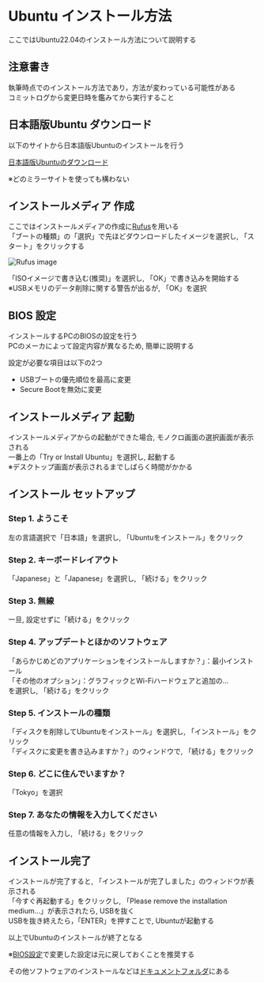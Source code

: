 # Ubuntu インストール方法
ここではUbuntu22.04のインストール方法について説明する

## 注意書き
執筆時点でのインストール方法であり，方法が変わっている可能性がある<br>
コミットログから変更日時を鑑みてから実行すること

## 日本語版Ubuntu ダウンロード
以下のサイトから日本語版Ubuntuのインストールを行う<br>

[日本語版Ubuntuのダウンロード](https://www.ubuntulinux.jp/News/ubuntu2204-ja-remix)<br>

※どのミラーサイトを使っても構わない

## インストールメディア 作成
ここではインストールメディアの作成に[Rufus](https://rufus.ie/ja/)を用いる<br>
「ブートの種類」の「選択」で先ほどダウンロードしたイメージを選択し, 「スタート」をクリックする

![Rufus image](https://github.com/hashiguchi736/ubuntu-install/assets/118793426/454adfd9-a437-4638-b07a-298589c02772)

「ISOイメージで書き込む(推奨)」を選択し, 「OK」で書き込みを開始する<br>
※USBメモリのデータ削除に関する警告が出るが, 「OK」を選択

## BIOS 設定
インストールするPCのBIOSの設定を行う<br>
PCのメーカによって設定内容が異なるため, 簡単に説明する<br>

設定が必要な項目は以下の2つ<br>

- USBブートの優先順位を最高に変更
- Secure Bootを無効に変更

## インストールメディア 起動
インストールメディアからの起動ができた場合, モノクロ画面の選択画面が表示される<br>
一番上の「Try or Install Ubuntu」を選択し, 起動する<br>
※デスクトップ画面が表示されるまでしばらく時間がかかる<br>

## インストール セットアップ
### Step 1. ようこそ
左の言語選択で「日本語」を選択し, 「Ubuntuをインストール」をクリック

### Step 2. キーボードレイアウト
「Japanese」と「Japanese」を選択し, 「続ける」をクリック

### Step 3. 無線
一旦, 設定せずに「続ける」をクリック

### Step  4. アップデートとほかのソフトウェア
「あらかじめどのアプリケーションをインストールしますか？」：最小インストール<br>
「その他のオプション」：グラフィックとWi-Fiハードウェアと追加の...<br>
を選択し, 「続ける」をクリック

### Step 5. インストールの種類
「ディスクを削除してUbuntuをインストール」を選択し, 「インストール」をクリック<br>
「ディスクに変更を書き込みますか？」のウィンドウで, 「続ける」をクリック

### Step 6. どこに住んでいますか？
「Tokyo」を選択

### Step 7. あなたの情報を入力してください
任意の情報を入力し, 「続ける」をクリック

## インストール完了
インストールが完了すると, 「インストールが完了しました」のウィンドウが表示される<br>
「今すぐ再起動する」をクリックし, 「Please remove the installation medium...」が表示されたら, USBを抜く<br>
USBを抜き終えたら，「ENTER」を押すことで, Ubuntuが起動する<br>

以上でUbuntuのインストールが終了となる<br>

※[BIOS設定](#bios-設定)で変更した設定は元に戻しておくことを推奨する<br>

その他ソフトウェアのインストールなどは[ドキュメントフォルダ](document)にある<br>
